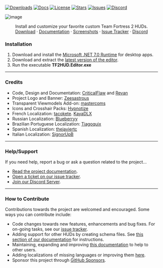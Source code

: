 <!-- BADGES -->
[![Downloads][downloads-shield]][releases-link]
[![Docs][docs-shield]][docs-link]
[![License][license-shield]][license-link]
[![Stars][stars-shield]][stars-link]
[![Issues][issues-shield]][issues-link]
[![Discord][discord-shield]][discord-link]

<!-- TITLE -->
![image](https://user-images.githubusercontent.com/6818236/115637633-a0d9cd80-a2de-11eb-89f8-48373c34d740.png)
<p align="center">
  <p align="center">
    Install and customize your favorite custom Team Fortress 2 HUDs.
    <br />
    <a href="https://github.com/CriticalFlaw/TF2HUD.Editor/releases/latest">Download</a>
    ·
    <a href="https://www.criticalflaw.ca/TF2HUD.Editor">Documentation</a>
    ·
    <a href="https://www.criticalflaw.ca/TF2HUD.Editor/screenshots/">Screenshots</a>
    ·
    <a href="https://github.com/CriticalFlaw/TF2HUD.Editor/issues">Issue Tracker</a>
    ·
    <a href="https://discord.gg/hTdtK9vBhE">Discord</a>
  </p>
</p>

<!-- CONTENT -->

### Installation

1. Download and install the [Microsoft .NET 7.0 Runtime][runtime-link] for desktop apps.
2. Download and extract the [latest version of the editor][releases-link].
3. Run the executable **TF2HUD.Editor.exe**
---

### Credits
* Code, Design and Documentation: [CriticalFlaw](https://github.com/CriticalFlaw) and [Revan](https://github.com/cooolbros)
* Project Logo and Banner: [Zeesastrous](https://github.com/Zeesastrous)
* Transparent Viewmodels Add-on: [mastercoms](https://github.com/mastercoms)
* Icons and Crosshair Packs: [Hypnotize](https://github.com/Hypnootize)
* French Localization: [tacokete](https://github.com/tacokete). [KayaDLX](https://github.com/KayaDLX)
* Russian Localization: [Blueberryy](https://github.com/Blueberryy)
* Brazilian Portuguese Localization: [Tiagoquix](https://github.com/Tiagoquix)
* Spanish Localization: [thejaviertc](https://github.com/thejaviertc)
* Italian Localization: [SignorUpB](https://github.com/SignorUpB)
---

### Help/Support

If you need help, report a bug or ask a question related to the project...
* [Read the project documentation][docs-link].
* [Open a ticket on our issue tracker][issues-link].
* [Join our Discord Server][discord-link].
---

### How to Contribute

Contributions towards the project are welcomed and encouraged. Some ways you can contribute include:
* Code changes towards new features, enhancements and bug fixes. For on-going tasks, see our [issue tracker][issues-link].
* Adding support for other HUDs by creating schema files. See [this section of our documentation][json-link] for instructions.
* Maintaining, expanding and improving [this documentation][docs-link] to help to other users.
* Adding localizations of missing languages or improving them [here][localizations-link].
* Sponsor this project through [GitHub Sponsors][sponsors-link].

<!-- MARKDOWN LINKS -->
[stars-shield]: https://img.shields.io/github/stars/CriticalFlaw/TF2HUD.Editor?style=flat-square
[stars-link]: https://github.com/CriticalFlaw/TF2HUD.Editor/stargazers
[issues-shield]: https://img.shields.io/github/issues/CriticalFlaw/TF2HUD.Editor?style=flat-square
[issues-link]: https://github.com/CriticalFlaw/TF2HUD.Editor/issues
[license-shield]: https://img.shields.io/github/license/CriticalFlaw/TF2HUD.Editor?style=flat-square
[license-link]: https://github.com/CriticalFlaw/TF2HUD.Editor/blob/master/.github/LICENSE
[docs-shield]: https://readthedocs.org/projects/tf2hudeditor/badge/?version=latest&style=flat-square
[docs-link]: https://www.criticalflaw.ca/TF2HUD.Editor
[localizations-link]: https://github.com/CriticalFlaw/TF2HUD.Editor/tree/master/src/TF2HUD.Editor/Properties
[json-link]: https://www.criticalflaw.ca/TF2HUD.Editor/json/intro/
[screenshots-link]: https://www.criticalflaw.ca/TF2HUD.Editor/screenshots/
[issues-link]: https://github.com/CriticalFlaw/TF2HUD.Editor/issues
[discord-shield]: https://img.shields.io/badge/Discord-criticalflaw-7289da.svg?style=flat-square&logo=discord
[discord-link]: https://discord.gg/hTdtK9vBhE
[downloads-shield]: https://img.shields.io/github/downloads/criticalflaw/tf2hud.editor/total?style=flat-square
[releases-link]: https://github.com/CriticalFlaw/TF2HUD.Editor/releases
[sponsors-link]: https://github.com/sponsors/CriticalFlaw
[runtime-link]: https://dotnet.microsoft.com/download/dotnet/7.0/runtime
